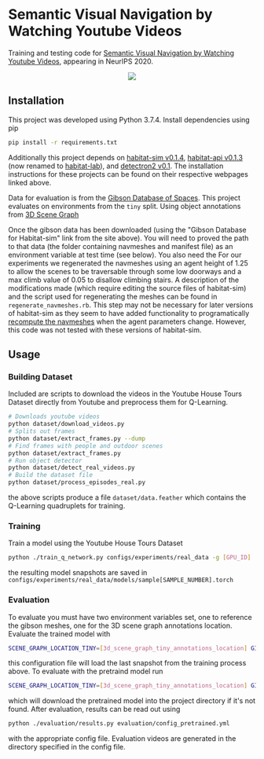 # Semantic Visual Navigation by Watching Youtube Videos
Training and testing code for [Semantic Visual Navigation by Watching Youtube Videos](https://matthewchang.github.io/value-learning-from-videos/), appearing in NeurIPS 2020.

<div align="center">
  <img src="https://github.com/MatthewChang/value-learning-from-videos/blob/master/video-dqn-website_files/gif1.gif"/>
</div>

## Installation

This project was developed using Python 3.7.4. Install dependencies using pip

```bash
pip install -r requirements.txt
```

Additionally this project depends on [habitat-sim v0.1.4](https://github.com/facebookresearch/habitat-sim/tree/v0.1.4), [habitat-api v0.1.3](https://github.com/facebookresearch/habitat-lab/tree/v0.1.3) (now renamed to [habitat-lab](https://github.com/facebookresearch/habitat-lab)), and [detectron2 v0.1](https://github.com/facebookresearch/detectron2/tree/v0.1). The installation instructions for these projects can be found on their respective webpages linked above.

Data for evaluation is from the [Gibson Database of Spaces](https://github.com/StanfordVL/GibsonEnv/blob/master/gibson/data/README.md). This project evaluates on environments from the `tiny` split. Using object annotations from [3D Scene Graph](https://github.com/StanfordVL/3DSceneGraph)

Once the gibson data has been downloaded (using the "Gibson Database for Habitat-sim" link from the site above). You will need to proved the path to that data (the folder containing navmeshes and manifest file) as an environment variable at test time (see below). You also need the For our experiments we regenerated the navmeshes using an agent height of 1.25 to allow the scenes to be traversable through some low doorways and a max climb value of 0.05 to disallow climbing stairs. A description of the modifications made (which require editing the source files of habitat-sim) and the script used for regenerating the meshes can be found in `regenerate_navmeshes.rb`. This step may not be necessary for later versions of habitat-sim as they seem to have added functionality to programatically [recompute the navmeshes](https://github.com/facebookresearch/habitat-sim/pull/333) when the agent parameters change. However, this code was not tested with these versions of habitat-sim.


## Usage

### Building Dataset

Included are scripts to download the videos in the Youtube House Tours Dataset directly from Youtube and preprocess them for Q-Learning.
```bash
# Downloads youtube videos
python dataset/download_videos.py
# Splits out frames
python dataset/extract_frames.py --dump
# Find frames with people and outdoor scenes
python dataset/extract_frames.py
# Run object detector
python dataset/detect_real_videos.py
# Build the dataset file
python dataset/process_episodes_real.py
```
the above scripts produce a file `dataset/data.feather` which contains the Q-Learning quadruplets for training. 

### Training

Train a model using the Youtube House Tours Dataset

```bash
python ./train_q_network.py configs/experiments/real_data -g [GPU_ID]
```

the resulting model snapshots are saved in `configs/experiments/real_data/models/sample[SAMPLE_NUMBER].torch`

### Evaluation

To evaluate you must have two environment variables set, one to reference the gibson meshes, one for the 3D scene graph annotations location. Evaluate the trained model with

```bash
SCENE_GRAPH_LOCATION_TINY=[3d_scene_graph_tiny_annotations_location] GIBSON_LOCATION=[gibson_path] python ./evaluation/runner.py evaluation/config.yml -g [GPU_ID]
```

this configuration file will load the last snapshot from the training process above. To evaluate with the pretraind model run

```bash
SCENE_GRAPH_LOCATION_TINY=[3d_scene_graph_tiny_annotations_location] GIBSON_LOCATION=[gibson_path] python ./evaluation/runner.py evaluation/config_pretrained.yml -g [GPU_ID]
```

which will download the pretrained model into the project directory if it's not found. After evaluation, results can be read out using

```bash
python ./evaluation/results.py evaluation/config_pretrained.yml
```
with the appropriate config file. Evaluation videos are generated in the directory specified in the config file.
